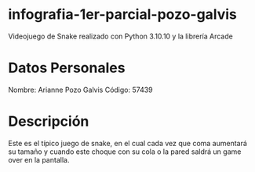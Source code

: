 # infografia-1er-parcial-pozo-galvis
Videojuego de Snake realizado con Python 3.10.10 y la librería Arcade

# Datos Personales
Nombre: Arianne Pozo Galvis
Código: 57439

# Descripción
Este es el típico juego de snake, en el cual cada vez que coma aumentará su tamaño 
y cuando este choque con su cola o la pared saldrá un game over en la pantalla.
